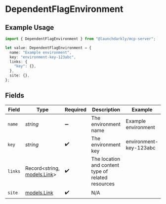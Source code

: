 # DependentFlagEnvironment

## Example Usage

```typescript
import { DependentFlagEnvironment } from "@launchdarkly/mcp-server";

let value: DependentFlagEnvironment = {
  name: "Example environment",
  key: "environment-key-123abc",
  links: {
    "key": {},
  },
  site: {},
};
```

## Fields

| Field                                              | Type                                               | Required                                           | Description                                        | Example                                            |
| -------------------------------------------------- | -------------------------------------------------- | -------------------------------------------------- | -------------------------------------------------- | -------------------------------------------------- |
| `name`                                             | *string*                                           | :heavy_minus_sign:                                 | The environment name                               | Example environment                                |
| `key`                                              | *string*                                           | :heavy_check_mark:                                 | The environment key                                | environment-key-123abc                             |
| `links`                                            | Record<string, [models.Link](../models/link.md)>   | :heavy_check_mark:                                 | The location and content type of related resources |                                                    |
| `site`                                             | [models.Link](../models/link.md)                   | :heavy_check_mark:                                 | N/A                                                |                                                    |